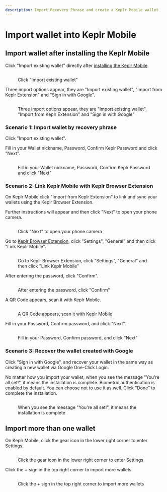 ```yaml
---
description: Import Recovery Phrase and create a Keplr Mobile wallet
---
```


# Import wallet into Keplr Mobile

## Import wallet after installing the Keplr Mobile

Click "Import existing wallet" directly after [installing the Keplr Mobile](how-to-install-keplr-mobile.md).

<figure><img src="../../../.gitbook/assets/Keplr mobile Import 1.png" alt=""><figcaption><p>Click "Import existing wallet"</p></figcaption></figure>

Three import options appear, they are "Import existing wallet", "Import from Keplr Extension" and "Sign in with Google".

<figure><img src="../../../.gitbook/assets/Keplr mobile Import 2.png" alt=""><figcaption><p>Three import options appear, they are "Import existing wallet", "Import from Keplr Extension" and "Sign in with Google"</p></figcaption></figure>

### Scenario 1: Import wallet by recovery phrase

Click "Import existing wallet".

Fill in your Wallet nickname, Password, Confirm Keplr Password and click "Next".

<figure><img src="../../../.gitbook/assets/Keplr mobile Import 3.png" alt=""><figcaption><p>Fill in your Wallet nickname, Password, Confirm Keplr Password and click "Next"</p></figcaption></figure>

### Scenario 2: Link Keplr Mobile with Keplr Browser Extension

On Keplr Mobile click "Import from Keplr Extension" to link and sync your wallets using the Keplr Browser Extension.

Further instructions will appear and then click "Next" to open your phone camera.

<figure><img src="../../../.gitbook/assets/Keplr mobile Import 4.png" alt=""><figcaption><p>Click "Next" to open your phone camera</p></figcaption></figure>

Go to [Keplr Browser Extension](../keplr/), click "Settings", "General" and then click "Link Keplr Mobile".

<figure><img src="../../../.gitbook/assets/Keplr mobile Import 5.png" alt=""><figcaption><p>Go to Keplr Browser Extension, click "Settings", "General" and then click "Link Keplr Mobile"</p></figcaption></figure>

After entering the password, click "Confirm".

<figure><img src="../../../.gitbook/assets/Keplr mobile Import 6.png" alt=""><figcaption><p>After entering the password, click "Confirm"</p></figcaption></figure>

A QR Code appears, scan it with Keplr Mobile.

<figure><img src="../../../.gitbook/assets/Keplr mobile Import 7.png" alt=""><figcaption><p>A QR Code appears, scan it with Keplr Mobile</p></figcaption></figure>

Fill in your Password, Confirm password, and click "Next".

<figure><img src="../../../.gitbook/assets/Keplr mobile Import 8.png" alt=""><figcaption><p>Fill in your Password, Confirm password, and click "Next"</p></figcaption></figure>

### Scenario 3: Recover the wallet created with Google

Click "Sign in with Google", and recover your wallet in the same way as creating a new wallet via Google One-Click Login.

No matter how you import your wallet, when you see the message "You're all set!", it means the installation is complete. Biometric authentication is enabled by default. You can choose not to use it as well. Click "Done" to complete the installation.

<figure><img src="../../../.gitbook/assets/Keplr mobile Import 9.png" alt=""><figcaption><p>When you see the message "You're all set!", it means the installation is complete</p></figcaption></figure>

## Import more than one wallet

On Keplr Mobile, click the gear icon in the lower right corner to enter Settings.

<figure><img src="../../../.gitbook/assets/Keplr mobile Import 10.png" alt=""><figcaption><p>Click the gear icon in the lower right corner to enter Settings</p></figcaption></figure>

Click the + sign in the top right corner to import more wallets.

<figure><img src="../../../.gitbook/assets/Keplr mobile Import 11.png" alt=""><figcaption><p>Click the + sign in the top right corner to import more wallets</p></figcaption></figure>
